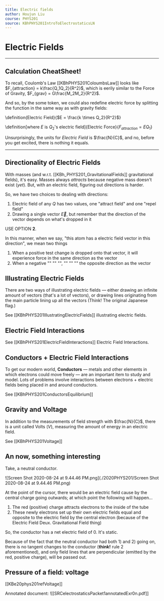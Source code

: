 ```yaml
---
title: Electric fields
author: Houjun Liu
course: PHYS201
source: KBhPHYS201IntroToElectrostaticsLN
---
```


# Electric Fields

***

## **Calculation CheatSheet!**

To recall, Coulomb's Law [[KBhPHYS201ColoumbsLaw]] looks like $F_{attraction} = k\frac{Q_1Q_2}{R^2}$, which is eerily similar to the Force of Gravity, $F_{grav} = G\frac{M_2M_2}{R^2}$.

And so, by the some token, we could also redefine electric force by splitting the function in the same way as with gravity fields:

\definition{Electric Field}{$E = \frac{k \times Q_2}{R^2}$}

\definition[where $E$ is $Q_2$'s electric field]{Electric Force}{$F_{attraction} = E Q_1$}

Unsurprisingly, the units for *Electric Field* is $\frac{N}{C}$, and no, before you get excited, there is nothing it equals.

***

## Directionality of Electric Fields

With masses (and w.r.t. [[KBh_PHYS201_GravitationalFields]] gravitational fields), it's easy. Masses always *attracts* because negative mass doesn't exist (_yet_). But, with an electric field,  figuring out directions is harder.

So, we have two choices to dealing with directions:

1) Electric field of any $Q$ has two values, one "attract field" and one "repel field"
2) Drawing a single vector $\vec{E}$, but remember that the direction of the vector depends on what's dropped in it

USE OPTION **2**.

In this manner, when we say, "this atom has a electric field vector in this direction", we mean two things

1. When a positive test change is dropped onto that vector, it will experience force in the same direction as the vector
2. When a negative "" "" "", "" "" "" the opposite direction as the vector

## Illustrating Electric Fields

There are two ways of illustrating electric fields — either drawing an infinite amount of vectors (that's a lot of vectors), or drawing lines originating from the main particle lining up all the vectors (Think! The original Japanese flag.)

See [[KBhPHYS201IllustratingElectricFields]] illustrating electric fields.

## Electric Field Interactions

See [[KBhPHYS201ElectricFieldInteractions]] Electric Field Interactions.

## Conductors + Electric Field Interactions

To get our modern world, **Conductors** — metals and other elements in which electrons could move freely — are an important item to study and model. Lots of problems involve interactions between electrons + electric fields being placed in and around conductors.

See [[KBhPHYS201ConductorsEquilibrium]]

## Gravity and Voltage

In addition to the measurements of field strength with $\frac{N}{C}$, there is a unit called Volts ($V$), measuring the amount of energy in an electric field.

See [[KBhPHYS201Voltage]]

## An now, something interesting
Take, a neutral conductor.

![Screen Shot 2020-08-24 at 9.44.46 PM.png](./2020PHYS201/Screen Shot 2020-08-24 at 9.44.46 PM.png)

At the point of the cursor, there would be an electric field cause by the central charge going outwards; at which point the following will happen…

1) The red (positive) charge attracts electrons to the inside of the tube
2) These newly electrons set up their own electric fields equal and opposite to the electric field by the central electron (because of the Electric Field Deux. Gravitational Field thing)

So, the conductor has a net electric field of 0. It's static.

Because of the fact that the neutral conductor had both 1) and 2) going on, there is no tangent changes to the conductor (**think!** rule 2 aforementioned), and only field lines that are perpendicular (emitted by the red, positive charge), will be passed out. 

## Pressure of a field: voltage
[[KBe20phys201refVoltage]]

Annotated document: ![[SRCelectrostaticsPacket1annotatedExr0n.pdf]]
